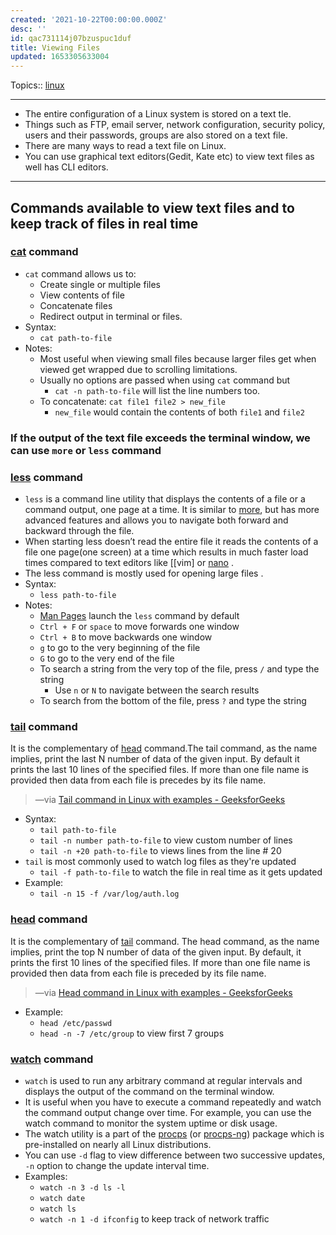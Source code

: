 ```yaml
---
created: '2021-10-22T00:00:00.000Z'
desc: ''
id: qac731114j07bzuspuc1duf
title: Viewing Files
updated: 1653305633004
---
```

   
Topics::  [linux](../topics/linux.md)   
   
   
---   
   
   
- The entire configuration of a Linux system is stored on a text tle.   
- Things such as FTP, email server, network configuration, security policy, users and their passwords, groups are also stored on a text file.   
- There are many ways to read a text file on Linux.   
- You can use graphical text editors(Gedit, Kate etc) to view text files as well has CLI editors.   
   
   
---   
   
## Commands available to view text files and to keep track of files in real time   
   
### [cat](../devlog/cat.md) command   
   
   
- `cat` command allows us to:   
  - Create single or multiple files   
  - View contents of file   
  - Concatenate files   
  - Redirect output in terminal or files.   
- Syntax:   
  - `cat path-to-file`   
- Notes:   
  - Most useful when viewing small files because larger files get when viewed get wrapped due to scrolling limitations.   
  - Usually no options are passed when using `cat` command but   
    - `cat -n path-to-file` will list the line numbers too.   
  - To concatenate: `cat file1 file2 > new_file`   
    - `new_file` would contain the contents of both `file1` and `file2`   
   
### If the output of the text file exceeds the terminal window, we can use `more` or `less` command   
   
### [less](../devlog/less.md) command   
   
   
- `less` is a command line utility that displays the contents of a file or a command output, one page at a time. It is similar to [more](/not_created.md), but has more advanced features and allows you to navigate both forward and backward through the file.   
- When starting less doesn’t read the entire file it reads the contents of a file one page(one screen) at a time which results in much faster load times compared to text editors like [[vim] or [nano](/not_created.md) .   
- The less command is mostly used for opening large files .   
- Syntax:   
  - `less path-to-file`   
- Notes:   
  - [Man Pages](../devlog/man%20pages.md) launch the `less` command by default   
  - `Ctrl + F` or `space` to move forwards one window   
  - `Ctrl + B` to move backwards one window   
  - `g` to go to the very beginning of the file   
  - `G` to go to the very end of the file   
  - To search a string from the very top of the file, press `/` and type the string   
    - Use `n` or `N` to navigate between the search results   
  - To search from the bottom of the file, press `?` and type the string   
   
### [tail](../devlog/tail.md) command   
   
It is the complementary of [head](../devlog/head.md) command.The tail command, as the name implies, print the last N number of data of the given input. By default it prints the last 10 lines of the specified files. If more than one file name is provided then data from each file is precedes by its file name.   
   
> —via [Tail command in Linux with examples - GeeksforGeeks](https://www.geeksforgeeks.org/tail-command-linux-examples/)   
   
   
- Syntax:   
  - `tail path-to-file`   
  - `tail -n number path-to-file` to view custom number of lines   
  - `tail -n +20 path-to-file` to views lines from the line \# 20   
- `tail` is most commonly used to watch log files as they're updated   
  - `tail -f path-to-file` to watch the file in real time as it gets updated   
- Example:   
  - `tail -n 15 -f /var/log/auth.log`   
   
### [head](../devlog/head.md) command   
   
It is the complementary of [tail](../devlog/tail.md) command. The head command, as the name implies, print the top N number of data of the given input. By default, it prints the first 10 lines of the specified files. If more than one file name is provided then data from each file is preceded by its file name.   
   
> —via [Head command in Linux with examples - GeeksforGeeks](https://www.geeksforgeeks.org/head-command-linux-examples/)   
   
   
- Example:   
  - `head /etc/passwd`   
  - `head -n -7 /etc/group` to view first 7 groups   
   
### [watch](../devlog/watch.md) command   
   
   
- `watch` is used to run any arbitrary command at regular intervals and displays the output of the command on the terminal window.   
- It is useful when you have to execute a command repeatedly and watch the command output change over time. For example, you can use the watch command to monitor the system uptime or disk usage.   
- The watch utility is a part of the [procps](/not_created.md) (or [procps-ng](/not_created.md)) package which is pre-installed on nearly all Linux distributions.   
- You can use `-d` flag to view difference between two successive updates, `-n` option to change the update interval time.   
- Examples:   
  - `watch -n 3 -d ls -l`   
  - `watch date`   
  - `watch ls`   
  - `watch -n 1 -d ifconfig` to keep track of network traffic
